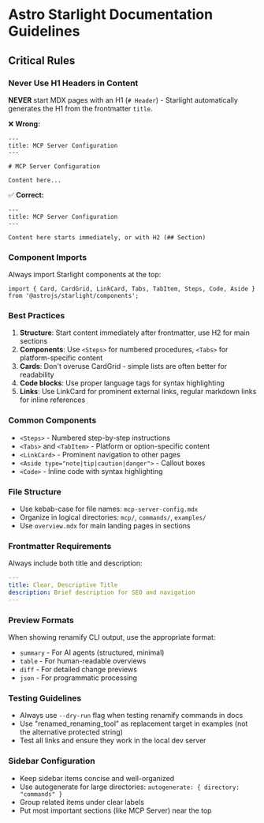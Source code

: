 # Astro Starlight Documentation Guidelines

## Critical Rules

### Never Use H1 Headers in Content

**NEVER** start MDX pages with an H1 (`# Header`) - Starlight automatically generates the H1 from the frontmatter `title`.

❌ **Wrong:**
```mdx
---
title: MCP Server Configuration
---

# MCP Server Configuration

Content here...
```

✅ **Correct:**
```mdx
---
title: MCP Server Configuration
---

Content here starts immediately, or with H2 (## Section)
```

### Component Imports

Always import Starlight components at the top:

```mdx
import { Card, CardGrid, LinkCard, Tabs, TabItem, Steps, Code, Aside } from '@astrojs/starlight/components';
```

### Best Practices

1. **Structure**: Start content immediately after frontmatter, use H2 for main sections
2. **Components**: Use `<Steps>` for numbered procedures, `<Tabs>` for platform-specific content
3. **Cards**: Don't overuse CardGrid - simple lists are often better for readability
4. **Code blocks**: Use proper language tags for syntax highlighting
5. **Links**: Use LinkCard for prominent external links, regular markdown links for inline references

### Common Components

- `<Steps>` - Numbered step-by-step instructions
- `<Tabs>` and `<TabItem>` - Platform or option-specific content
- `<LinkCard>` - Prominent navigation to other pages
- `<Aside type="note|tip|caution|danger">` - Callout boxes
- `<Code>` - Inline code with syntax highlighting

### File Structure

- Use kebab-case for file names: `mcp-server-config.mdx`
- Organize in logical directories: `mcp/`, `commands/`, `examples/`
- Use `overview.mdx` for main landing pages in sections

### Frontmatter Requirements

Always include both title and description:

```yaml
---
title: Clear, Descriptive Title
description: Brief description for SEO and navigation
---
```

### Preview Formats

When showing renamify CLI output, use the appropriate format:
- `summary` - For AI agents (structured, minimal)
- `table` - For human-readable overviews
- `diff` - For detailed change previews
- `json` - For programmatic processing

### Testing Guidelines

- Always use `--dry-run` flag when testing renamify commands in docs
- Use "renamed_renaming_tool" as replacement target in examples (not the alternative protected string)
- Test all links and ensure they work in the local dev server

### Sidebar Configuration

- Keep sidebar items concise and well-organized
- Use autogenerate for large directories: `autogenerate: { directory: "commands" }`
- Group related items under clear labels
- Put most important sections (like MCP Server) near the top
